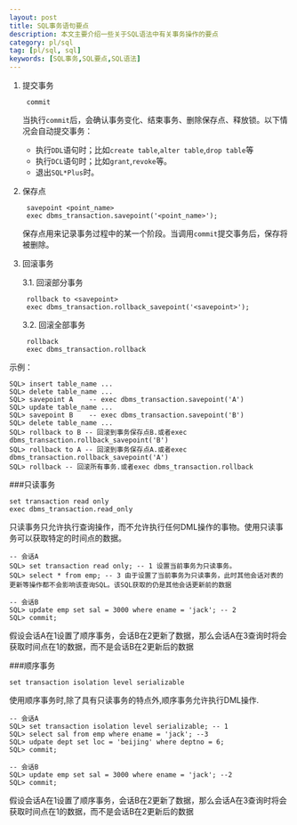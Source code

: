 ```yaml
---
layout: post
title: SQL事务语句要点
description: 本文主要介绍一些关于SQL语法中有关事务操作的要点
category: pl/sql
tag: [pl/sql, sql]
keywords: [SQL事务,SQL要点,SQL语法]
---
```


1. 提交事务
    
        commit

    当执行`commit`后，会确认事务变化、结束事务、删除保存点、释放锁。以下情况会自动提交事务：
    
    + 执行`DDL`语句时；比如`create table`,`alter table`,`drop table`等
    + 执行`DCL`语句时；比如`grant`,`revoke`等。
    + 退出`SQL*Plus`时。

2. 保存点

        savepoint <point_name>
        exec dbms_transaction.savepoint('<point_name>');
    
    保存点用来记录事务过程中的某一个阶段。当调用`commit`提交事务后，保存将被删除。
        
3. 回滚事务

    3.1. 回滚部分事务
        
        rollback to <savepoint>
        exec dbms_transaction.rollback_savepoint('<savepoint>');
    
    3.2. 回滚全部事务
        
        rollback
        exec dbms_transaction.rollback
    
示例：

    SQL> insert table_name ...
    SQL> delete table_name ...
    SQL> savepoint A    -- exec dbms_transaction.savepoint('A')
    SQL> update table_name ...
    SQL> savepoint B    -- exec dbms_transaction.savepoint('B')
    SQL> delete table_name ...
    SQL> rollback to B -- 回滚到事务保存点B.或者exec dbms_transaction.rollback_savepoint('B')
    SQL> rollback to A -- 回滚到事务保存点A.或者exec dbms_transaction.rollback_savepoint('A')
    SQL> rollback -- 回滚所有事务.或者exec dbms_transaction.rollback
        
    
###只读事务

    set transaction read only
    exec dbms_transaction.read_only

只读事务只允许执行查询操作，而不允许执行任何DML操作的事物。使用只读事务可以获取特定的时间点的数据。

    -- 会话A
    SQL> set transaction read only; -- 1 设置当前事务为只读事务。
    SQL> select * from emp; -- 3 由于设置了当前事务为只读事务，此时其他会话对表的更新等操作都不会影响该查询SQL。该SQL获取的仍是其他会话更新前的数据
    
    -- 会话B
    SQL> update emp set sal = 3000 where ename = 'jack'; -- 2
    SQL> commit; 

假设会话A在1设置了顺序事务，会话B在2更新了数据，那么会话A在3查询时将会获取时间点在1的数据，而不是会话B在2更新后的数据


###顺序事务

    set transaction isolation level serializable

使用顺序事务时,除了具有只读事务的特点外,顺序事务允许执行DML操作.

    -- 会话A
    SQL> set transaction isolation level serializable; -- 1
    SQL> select sal from emp where ename = 'jack'; --3
    SQL> udpate dept set loc = 'beijing' where deptno = 6;
    SQL> commit;
		
    -- 会话B
    SQL> update emp set sal = 3000 where ename = 'jack'; --2
    SQL> commit;
			
假设会话A在1设置了顺序事务，会话B在2更新了数据，那么会话A在3查询时将会获取时间点在1的数据，而不是会话B在2更新后的数据
